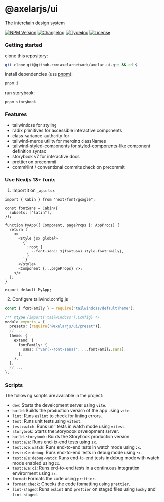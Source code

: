# @axelarjs/ui

The interchain design system

[![NPM Version](https://img.shields.io/npm/v/%40axelarjs%2Fui)](https://www.npmjs.com/package/@axelarjs/ui)
[![Changelog](https://img.shields.io/badge/changelog-Changesets-48B8F3.svg)](/packages/ui/CHANGELOG.md)
[![Typedoc](https://img.shields.io/badge/docs-Typedoc-C87BFF.svg)](https://axelarnetwork.github.io/axelarjs/ui)
[![License](https://img.shields.io/badge/License-Apache_2.0-blue.svg)](./LICENSE)

### Getting started

clone this repository:

```sh
git clone git@github.com:axelarnetwork/axelar-ui.git && cd $_
```

install dependencies (use [pnpm](https://pnpm.io)):

```sh
pnpm i
```

run storybook:

```sh
pnpm storybook
```

### Features

- tailwindcss for styling
- radix primitives for accessible interactive components
- class-variance-authority for
- tailwind-merge utility for merging classNames
- tailwind-styled-components for styled-components-like component definition syntax
- storybook v7 for interactive docs
- prettier on precommit
- commitlint / conventional commits check on precommit

### Use Nextjs 13+ fonts

1. Import it on `_app.tsx`

```tsx
import { Cabin } from "next/font/google";

const fontSans = Cabin({
  subsets: ["latin"],
});

function MyApp({ Component, pageProps }: AppProps) {
  return (
    <>
      <style jsx global>
        {`
          :root {
            --font-sans: ${fontSans.style.fontFamily};
          }
        `}
      </style>
      <Component {...pageProps} />;
    </>
  );
}

export default MyApp;
```

2. Configure tailwind.config.js

```ts
const { fontFamily } = require("tailwindcss/defaultTheme");

/** @type {import('tailwindcss').Config} */
module.exports = {
  presets: [require("@axelarjs/ui/preset")],
  // ...
  theme: {
    extend: {
      fontFamily: {
        sans: ["var(--font-sans)", ...fontFamily.sans],
      },
    },
  },
  // ...
};
```

### Scripts

The following scripts are available in the project:

- `dev`: Starts the development server using `vite`.
- `build`: Builds the production version of the app using `vite`.
- `lint`: Runs `eslint` to check for linting errors.
- `test`: Runs unit tests using `vitest`.
- `test:watch`: Runs unit tests in watch mode using `vitest`.
- `storybook`: Starts the Storybook development server.
- `build-storybook`: Builds the Storybook production version.
- `test:e2e`: Runs end-to-end tests using `zx`.
- `test:e2e:watch`: Runs end-to-end tests in watch mode using `zx`.
- `test:e2e:debug`: Runs end-to-end tests in debug mode using `zx`.
- `test:e2e:debug-watch`: Runs end-to-end tests in debug mode with watch mode enabled using `zx`.
- `test:e2e:ci`: Runs end-to-end tests in a continuous integration environment using `zx`.
- `format`: Formats the code using `prettier`.
- `format:check`: Checks the code formatting using `prettier`.
- `lint-staged`: Runs `eslint` and `prettier` on staged files using `husky` and `lint-staged`.
